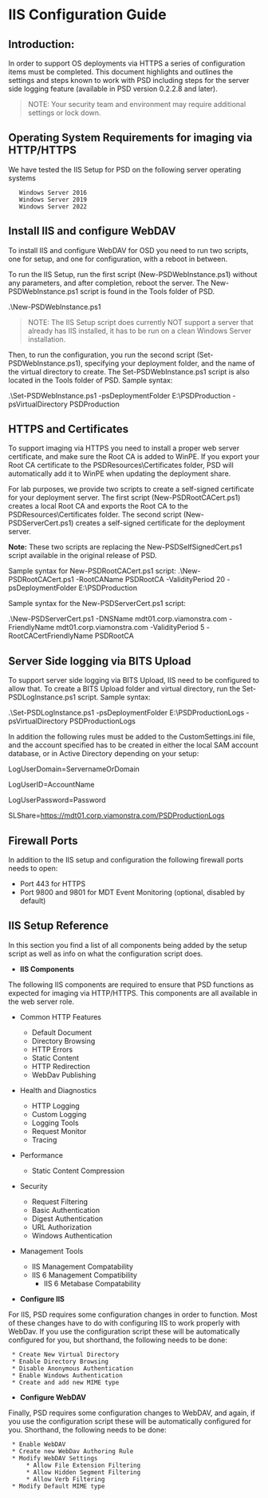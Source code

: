 # IIS Configuration Guide

## Introduction: 
In order to support OS deployments via HTTPS a series of configuration items must be completed. This document highlights and outlines the settings and steps known to work with PSD including steps for the server side logging feature (available in PSD version 0.2.2.8 and later).

> NOTE: Your security team and environment may require additional settings or lock down.

## Operating System Requirements for imaging via HTTP/HTTPS
We have tested the IIS Setup for PSD on the following server operating systems

       Windows Server 2016
       Windows Server 2019
       Windows Server 2022

## Install IIS and configure WebDAV
To install IIS and configure WebDAV for OSD you need to run two scripts, one for setup, and one for configuration, with a reboot in between.

To run the IIS Setup, run the first script (New-PSDWebInstance.ps1) without any parameters, and after completion, reboot the server. The New-PSDWebInstance.ps1 script is found in the Tools folder of PSD.

.\New-PSDWebInstance.ps1

> NOTE: The IIS Setup script does currently NOT support a server that already has IIS installed, it has to be run on a clean Windows Server installation.

Then, to run the configuration, you run the second script (Set-PSDWebInstance.ps1), specifying your deployment folder, and the name of the virtual directory to create. The Set-PSDWebInstance.ps1 script is also located in the Tools folder of PSD. Sample syntax:

.\Set-PSDWebInstance.ps1 -psDeploymentFolder E:\PSDProduction -psVirtualDirectory PSDProduction 

## HTTPS and Certificates
To support imaging via HTTPS you need to install a proper web server certificate, and make sure the Root CA is added to WinPE. If you export your Root CA certificate to the PSDResources\Certificates folder, PSD will automatically add it to WinPE when updating the deployment share.

For lab purposes, we provide two scripts to create a self-signed certificate for your deployment server. The first script (New-PSDRootCACert.ps1) creates a local Root CA and exports the Root CA to the PSDResources\Certificates folder. The second script (New-PSDServerCert.ps1) creates a self-signed certificate for the deployment server. 

**Note:** These two scripts are replacing the New-PSDSelfSignedCert.ps1 script available in the original release of PSD.

Sample syntax for New-PSDRootCACert.ps1 script:
.\New-PSDRootCACert.ps1 -RootCAName PSDRootCA -ValidityPeriod 20 -psDeploymentFolder E:\PSDProduction

Sample syntax for the New-PSDServerCert.ps1 script:

.\New-PSDServerCert.ps1 -DNSName mdt01.corp.viamonstra.com -FriendlyName mdt01.corp.viamonstra.com -ValidityPeriod 5 -RootCACertFriendlyName PSDRootCA

## Server Side logging via BITS Upload
To support server side logging via BITS Upload, IIS need to be configured to allow that. To create a BITS Upload folder and virtual directory, run the Set-PSDLogInstance.ps1 script. Sample syntax:

.\Set-PSDLogInstance.ps1 -psDeploymentFolder E:\PSDProductionLogs -psVirtualDirectory PSDProductionLogs

In addition the following rules must be added to the CustomSettings.ini file, and the account specified has to be created in either the local SAM account database, or in Active Directory depending on your setup:

LogUserDomain=ServernameOrDomain

LogUserID=AccountName

LogUserPassword=Password

SLShare=https://mdt01.corp.viamonstra.com/PSDProductionLogs

## Firewall Ports
In addition to the IIS setup and configuration the following firewall ports needs to open: 

* Port 443 for HTTPS
* Port 9800 and 9801 for MDT Event Monitoring (optional, disabled by default)

## IIS Setup Reference 
In this section you find a list of all components being added by the setup script as well as info on what the configuration script does.

* **IIS Components**

The following IIS components are required to ensure that PSD functions as expected for imaging via HTTP/HTTPS. This components are all available in the web server role.

* Common HTTP Features

     * Default Document
     * Directory Browsing
     * HTTP Errors
     * Static Content
     * HTTP Redirection
     * WebDav Publishing

* Health and Diagnostics

     * HTTP Logging
     * Custom Logging
     * Logging Tools
     * Request Monitor
     * Tracing
     
* Performance

     * Static Content Compression

* Security 

     * Request Filtering
     * Basic Authentication
     * Digest Authentication
     * URL Authorization
     * Windows Authentication
     
* Management Tools
     * IIS Management Compatability 
     * IIS 6 Management Compatibility
          * IIS 6 Metabase Compatability



* **Configure IIS**

 For IIS, PSD requires some configuration changes in order to function. Most of these changes have to do with configuring IIS to work properly with WebDav. If you use the configuration script these will be automatically configured for you, but shorthand, the following needs to be done:

     * Create New Virtual Directory
     * Enable Directory Browsing
     * Disable Anonymous Authentication
     * Enable Windows Authentication
     * Create and add new MIME type 
     
* **Configure WebDAV**

Finally, PSD requires some configuration changes to WebDAV, and again, if you use the configuration script these will be automatically configured for you. Shorthand, the following needs to be done:

     * Enable WebDAV
     * Create new WebDav Authoring Rule
     * Modify WebDAV Settings
         * Allow File Extension Filtering
         * Allow Hidden Segment Filtering
         * Allow Verb Filtering
     * Modify Default MIME type

